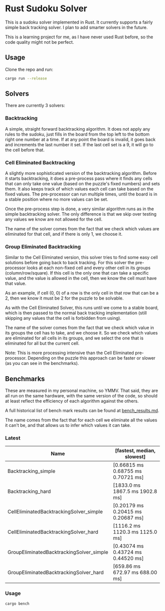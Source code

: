# Rust Sudoku Solver
This is a sudoku solver implemented in Rust. It currently supports a fairly simple back tracking solver. I plan to add smarter solvers in the future.

This is a learning project for me, as I have never used Rust before, so the code quality might not be perfect.

## Usage

Clone the repo and run:

```bash
cargo run --release
```
## Solvers
There are currently 3 solvers:

### Backtracking
A simple, straight forward backtracking algorithm. It does not apply any rules to the sudoku, just fills in the board from the top left to the bottom right one number at a time. If at any point the board is invalid, it goes back and increments the last number it set. If the last cell set is a 9, it will go to the cell before that.

### Cell Eliminated Backtracking
A slightly more sophisticated version of the backtracking algorithm. Before it starts backtracking, it does a pre-process pass where it finds any cells that can only take one value (based on the puzzle's fixed numbers) and sets them. It also keeps track of which values each cell can take based on the fixed values. The pre-processor can run multiple times, until the board is in a stable position where no more values can be set.

Once the pre-process step is done, a very similar algorithm runs as in the simple backtracking solver. The only difference is that we skip over testing any values we know are not allowed for the cell.

The name of the solver comes from the fact that we check which values are eliminated for that cell, and if there is only 1, we choose it.

### Group Eliminated Backtracking
Similar to the Cell Eliminated version, this solver tries to find some easy cell solutions before going back to back tracking. For this solver the pre-processor looks at each non-fixed cell and every other cell in its groups (column/row/square). If this cell is the only one that can take a specific value, and the value is allowed in the cell, then we know the cell must have that value.

As an example, if cell (0, 0) of a row is the only cell in that row that can be a 2, then we know it must be 2 for the puzzle to be solvable.

As with the Cell Eliminated Solver, this runs until we come to a stable board, which is then passed to the normal back tracking implementation (still skipping any values that the cell is forbidden from using).

The name of the solver comes from the fact that we check which value in its groups the cell has to take, and we choose it. So we check which values are eliminated for all cells in its groups, and we select the one that is eliminated for all but the current cell.

Note: This is more processing intensive than the Cell Eliminated pre-processor. Depending on the puzzle this approach can be faster or slower (as you can see in the benchmarks). 

##  Benchmarks
These are measured in my personal machine, so YMMV. That said, they are all run on the same hardware, with the same version of the code, so should at least reflect the efficiency of each algorithm against the others.

A full historical list of bench mark results can be found at [bench_results.md](/benches/bench_results.md).

The name comes from the fact that for each cell we eliminate all the values it can't be, and that allows us to infer which values it can take.

### Latest
Name | [fastest, median, slowest]
--- | --- 
Backtracking_simple | [0.66815 ms 0.68755 ms 0.70721 ms]
Backtracking_hard | [1833.0 ms 1867.5 ms 1902.8 ms]
CellEliminatedBacktrackingSolver_simple | [0.20179 ms 0.20415 ms 0.20687 ms]
CellEliminatedBacktrackingSolver_hard | [1116.2 ms 1120.3 ms 1125.0 ms]
GroupEliminatedBacktrackingSolver_simple | [0.43074 ms 0.43724 ms 0.44520 ms]
GroupEliminatedBacktrackingSolver_hard | [659.86 ms 672.97 ms 688.00 ms]

### Usage
```bash
cargo bench
```
